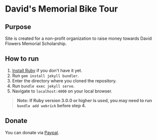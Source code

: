 # David's Memorial Bike Tour

## Purpose
Site is created for a non-profit organization to raise money towards David Flowers Memorial Scholarship. 

## How to run
1. [Install Ruby](https://www.ruby-lang.org/en/downloads/) if you don't have it yet.
2. Run `gem install jekyll bundler`.
3. Enter the directory where you cloned the repository.
4. Run `bundle exec jekyll serve`.
5. Navigate to `localhost:4000` on your local browser.

> **Note: If Ruby version 3.0.0 or higher is used, you may need to run `bundle add webrick` before step 4.**

## Donate
You can donate via [Paypal](https://www.paypal.com/donate?hosted_button_id=73F9G97JM55UE).